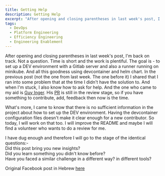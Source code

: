 ```yaml
---
title: Getting Help
description: Getting Help
excerpt: "After opening and closing parentheses in last week's post, I'm back on track. Not a question. Time is short and the work is plentiful."
tags:
  - DevOps
  - Platform Engineering
  - Efficiency Engineering
  - Engineering Enablement
---
```

After opening and closing parentheses in last week's post, I'm back on track.
Not a question. Time is short and the work is plentiful.
The goal is - to set up a DEV environment with a Gitlab server and also a
runner running on minikube. And all this goodness using devcontainer and helm
chart.
In the previous post (not the one from last week. The one before it) I shared
that I ran into some problem that at the time I didn't have the solution to. And
when I'm stuck, I also know how to ask for help. And the one who came to my aid
is [Guy Inger][2]. His [PR][3] is still in the review stage, so if you have
something to contribute, add, feedback then now is the time.

What's more, I came to know that there is no sufficient information in the
project about how to set up the DEV environment. Having the devcontainer
configuration files doesn't make it clear enough for a new contributor. So
today, I will work on that too. I will improve the README and maybe I will find
a volunteer who wants to do a review for me.

I have dug enough and therefore I will go to the stage of the identical
questions:-  
Did this post bring you new insights?  
Did you learn something you didn't know before?  
Have you faced a similar challenge in a different way? in different tools?  

Original Facebook post in Hebrew [here][1]

[1]: https://www.facebook.com/groups/devopsloft/posts/1874558922937636/
[2]: https://www.facebook.com/GUY312
[3]: https://github.com/platform-engineering-org/gitlab-runners/pull/34
